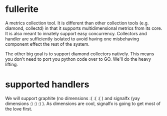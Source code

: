 # fullerite
A metrics collection tool. It is different than other collection tools (e.g. diamond, collectd) in that it supports multidimensional metrics from its core. It is also meant to innately support easy concurrency. Collectors and handler are sufficiently isolated to avoid having one misbehaving component effect the rest of the system. 

The other big goal is to support diamond collectors natively. This means you don't need to port you python code over to GO. We'll do the heavy lifting. 

# supported handlers
We will support graphite (no dimensions :( :( :( ) and signalfx (yay dimensions :) :) :) ). As dimensions are cool, signalfx is going to get most of the love first.

